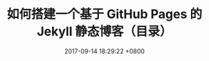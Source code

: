 ---
layout: post
title: "如何搭建一个基于 GitHub Pages 的 Jekyll 静态博客（目录）"
date_published: 2017-09-14 13:38:04 +0800
date: 2017-09-14 18:29:22 +0800
categories: jekyll
permalink: /jekyll/2017/09/15/setup-a-jekyll-blog-on-windows.html
keywords: jekyll
description: 了解如何用 Jekyll 搭建一个基于 GitHub Pages 博客，并且让博客支持评论和分享；了解如何优化搜索引擎对此博客内容的搜索（SEO）。
published: false
---